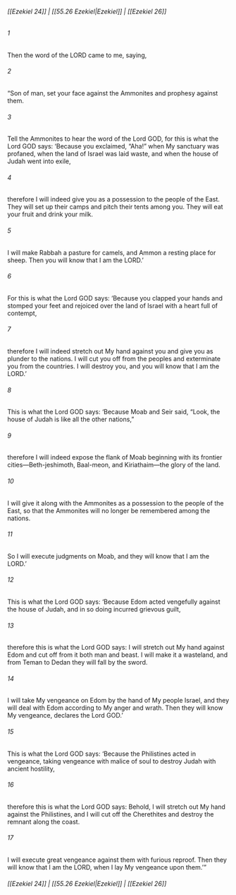 
###### [[Ezekiel 24]] | [[55.26 Ezekiel|Ezekiel]] | [[Ezekiel 26]]

###### 1
Then the word of the LORD came to me, saying,
###### 2
“Son of man, set your face against the Ammonites and prophesy against them.
###### 3
Tell the Ammonites to hear the word of the Lord GOD, for this is what the Lord GOD says: ‘Because you exclaimed, “Aha!” when My sanctuary was profaned, when the land of Israel was laid waste, and when the house of Judah went into exile,
###### 4
therefore I will indeed give you as a possession to the people of the East. They will set up their camps and pitch their tents among you. They will eat your fruit and drink your milk.
###### 5
I will make Rabbah a pasture for camels, and Ammon a resting place for sheep. Then you will know that I am the LORD.’
###### 6
For this is what the Lord GOD says: ‘Because you clapped your hands and stomped your feet and rejoiced over the land of Israel with a heart full of contempt,
###### 7
therefore I will indeed stretch out My hand against you and give you as plunder to the nations. I will cut you off from the peoples and exterminate you from the countries. I will destroy you, and you will know that I am the LORD.’
###### 8
This is what the Lord GOD says: ‘Because Moab and Seir said, “Look, the house of Judah is like all the other nations,”
###### 9
therefore I will indeed expose the flank of Moab beginning with its frontier cities—Beth-jeshimoth, Baal-meon, and Kiriathaim—the glory of the land.
###### 10
I will give it along with the Ammonites as a possession to the people of the East, so that the Ammonites will no longer be remembered among the nations.
###### 11
So I will execute judgments on Moab, and they will know that I am the LORD.’
###### 12
This is what the Lord GOD says: ‘Because Edom acted vengefully against the house of Judah, and in so doing incurred grievous guilt,
###### 13
therefore this is what the Lord GOD says: I will stretch out My hand against Edom and cut off from it both man and beast. I will make it a wasteland, and from Teman to Dedan they will fall by the sword.
###### 14
I will take My vengeance on Edom by the hand of My people Israel, and they will deal with Edom according to My anger and wrath. Then they will know My vengeance, declares the Lord GOD.’
###### 15
This is what the Lord GOD says: ‘Because the Philistines acted in vengeance, taking vengeance with malice of soul to destroy Judah with ancient hostility,
###### 16
therefore this is what the Lord GOD says: Behold, I will stretch out My hand against the Philistines, and I will cut off the Cherethites and destroy the remnant along the coast.
###### 17
I will execute great vengeance against them with furious reproof. Then they will know that I am the LORD, when I lay My vengeance upon them.’”

###### [[Ezekiel 24]] | [[55.26 Ezekiel|Ezekiel]] | [[Ezekiel 26]]
